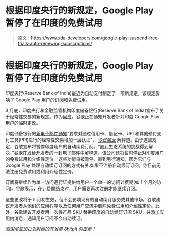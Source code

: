 # 根据印度央行的新规定，Google Play 暂停了在印度的免费试用

> 原文：<https://www.xda-developers.com/google-play-suspend-free-trials-auto-renewing-subscriptions/>

# 根据印度央行的新规定，Google Play 暂停了在印度的免费试用

印度央行(Reserve Bank of India)最近为自动支付制定了一项新规定，该规定影响了 Google Play 用户的订阅和免费试用。

3 月底，印度央行和金融监管机构印度储备银行(Reserve Bank of India)宣布了关于经常性交易的新规定。作为回应，谷歌正在通知开发者针对印度 Google Play 用户的临时更改。

印度储备银行的[新电子邮件通知](https://www.rbi.org.in/Scripts/NotificationUser.aspx?Id=12051&Mode=0)“要求对通过信用卡、借记卡、UPI 和其他预付支付工具(PPI)进行的经常性交易增加一层认证”， [*今日商业*](https://www.businesstoday.in/sectors/banks/auto-payments-for-bills-subscriptions-may-be-disrupted-from-april-1/story/435274.html) 解释道。由于这些规定，谷歌宣布将暂停印度用户的自动续费订阅。“直到生态系统的挑战得到解决，”谷歌在发给开发者的一封电子邮件中解释道，该公司还将暂时停止对印度用户的免费试用和介绍性定价。这些功能将被暂停，直到另行通知，因为它们与 Google Play 处理自动续订订阅的方式有关:如果不注册自动续订订阅，你目前无法注册免费试用或利用介绍性定价。

订阅将继续作为单一访问通行证提供给用户一个单一的访问计费期(如 1 个月的访问)。谷歌表示，在计费期结束时，用户需要再次注册才能继续订阅。

这些更改将于 5 月初生效，但不会影响现有的自动续订服务或其他市场。谷歌建议开发者从他们的应用程序以及任何用户交流中删除免费试用和介绍性定价。此外，谷歌建议开发者用一次性产品 SKU 替换印度的自动续订订阅 SKU，并添加应用内消息，通知用户订阅不会自动续订。

*感谢[尼亚加拉发射器](https://forum.xda-developers.com/t/app-5-0-niagara-launcher-amp-ndash-fresh-amp-clean.3839100/)的开发者 [8bitpit](https://forum.xda-developers.com/m/8bitpit.9435783/) 的提示！*